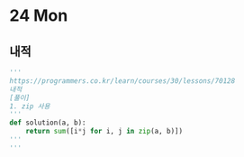 # 24 Mon

## 내적

```python
'''
https://programmers.co.kr/learn/courses/30/lessons/70128
내적
[풀이]
1. zip 사용
'''
def solution(a, b):
    return sum([i*j for i, j in zip(a, b)])
'''
'''
```

